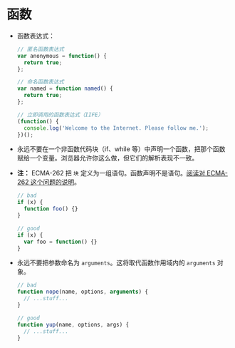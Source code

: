 # 函数

- 函数表达式：

  ```javascript
  // 匿名函数表达式
  var anonymous = function() {
    return true;
  };

  // 命名函数表达式
  var named = function named() {
    return true;
  };

  // 立即调用的函数表达式（IIFE）
  (function() {
    console.log('Welcome to the Internet. Please follow me.');
  })();
  ```

- 永远不要在一个非函数代码块（if、while 等）中声明一个函数，把那个函数赋给一个变量。浏览器允许你这么做，但它们的解析表现不一致。
- **注：** ECMA-262 把 `块` 定义为一组语句。函数声明不是语句。[阅读对 ECMA-262 这个问题的说明](http://www.ecma-international.org/publications/files/ECMA-ST/Ecma-262.pdf#page=97)。

  ```javascript
  // bad
  if (x) {
    function foo() {}
  }

  // good
  if (x) {
    var foo = function() {}
  }
  ```

- 永远不要把参数命名为 `arguments`。这将取代函数作用域内的 `arguments` 对象。

  ```javascript
  // bad
  function nope(name, options, arguments) {
    // ...stuff...
  }

  // good
  function yup(name, options, args) {
    // ...stuff...
  }
  ```
